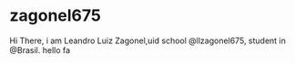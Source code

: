 # zagonel675
Hi There, i am Leandro Luiz Zagonel,uid school @llzagonel675, student in @Brasil. hello
fa
